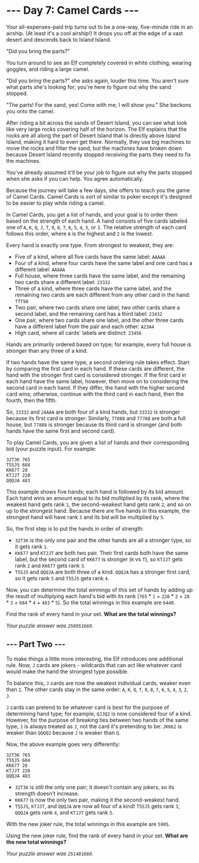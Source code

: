 # --- Day 7: Camel Cards ---

Your all-expenses-paid trip turns out to be a one-way, five-minute ride in an airship. (At least it's a cool airship!) It drops you off at the edge of a vast desert and descends back to Island Island.

"Did you bring the parts?"

You turn around to see an Elf completely covered in white clothing, wearing goggles, and riding a large camel.

"Did you bring the parts?" she asks again, louder this time. You aren't sure what parts she's looking for; you're here to figure out why the sand stopped.

"The parts! For the sand, yes! Come with me; I will show you." She beckons you onto the camel.

After riding a bit across the sands of Desert Island, you can see what look like very large rocks covering half of the horizon. The Elf explains that the rocks are all along the part of Desert Island that is directly above Island Island, making it hard to even get there. Normally, they use big machines to move the rocks and filter the sand, but the machines have broken down because Desert Island recently stopped receiving the parts they need to fix the machines.

You've already assumed it'll be your job to figure out why the parts stopped when she asks if you can help. You agree automatically.

Because the journey will take a few days, she offers to teach you the game of Camel Cards. Camel Cards is sort of similar to poker except it's designed to be easier to play while riding a camel.

In Camel Cards, you get a list of hands, and your goal is to order them based on the strength of each hand. A hand consists of five cards labeled one of `A`, `K`, `Q`, `J`, `T`, `9`, `8`, `7`, `6`, `5`, `4`, `3`, or `2`. The relative strength of each card follows this order, where `A` is the highest and `2` is the lowest.

Every hand is exactly one type. From strongest to weakest, they are:

- Five of a kind, where all five cards have the same label: `AAAAA`
- Four of a kind, where four cards have the same label and one card has a different label: `AA8AA`
- Full house, where three cards have the same label, and the remaining two cards share a different label: `23332`
- Three of a kind, where three cards have the same label, and the remaining two cards are each different from any other card in the hand: `TTT98`
- Two pair, where two cards share one label, two other cards share a second label, and the remaining card has a third label: `23432`
- One pair, where two cards share one label, and the other three cards have a different label from the pair and each other: `A23A4`
- High card, where all cards' labels are distinct: `23456`

Hands are primarily ordered based on type; for example, every full house is stronger than any three of a kind.

If two hands have the same type, a second ordering rule takes effect. Start by comparing the first card in each hand. If these cards are different, the hand with the stronger first card is considered stronger. If the first card in each hand have the same label, however, then move on to considering the second card in each hand. If they differ, the hand with the higher second card wins; otherwise, continue with the third card in each hand, then the fourth, then the fifth.

So, `33332` and `2AAAA` are both four of a kind hands, but `33332` is stronger because its first card is stronger. Similarly, `77888` and `77788` are both a full house, but `77888` is stronger because its third card is stronger (and both hands have the same first and second card).

To play Camel Cards, you are given a list of hands and their corresponding bid (your puzzle input). For example:

```
32T3K 765
T55J5 684
KK677 28
KTJJT 220
QQQJA 483
```

This example shows five hands; each hand is followed by its bid amount. Each hand wins an amount equal to its bid multiplied by its rank, where the weakest hand gets rank `1`, the second-weakest hand gets rank `2`, and so on up to the strongest hand. Because there are five hands in this example, the strongest hand will have rank `5` and its bid will be multiplied by `5`.

So, the first step is to put the hands in order of strength:

- `32T3K` is the only one pair and the other hands are all a stronger type, so it gets rank `1`.
- `KK677` and `KTJJT` are both two pair. Their first cards both have the same label, but the second card of `KK677` is stronger (`K` vs `T`), so `KTJJT` gets rank `2` and `KK677` gets rank `3`.
- `T55J5` and `QQQJA` are both three of a kind. `QQQJA` has a stronger first card, so it gets rank `5` and `T55J5` gets rank `4`.

Now, you can determine the total winnings of this set of hands by adding up the result of multiplying each hand's bid with its rank (`765` \* `1` + `220` \* `2` + `28` \* `3` + `684` \* `4` + `483` \* `5`). So the total winnings in this example are `6440`.

Find the rank of every hand in your set. **What are the total winnings?**

_Your puzzle answer was `250951660`._

## --- Part Two ---

To make things a little more interesting, the Elf introduces one additional rule. Now, `J` cards are jokers - wildcards that can act like whatever card would make the hand the strongest type possible.

To balance this, `J` cards are now the weakest individual cards, weaker even than `2`. The other cards stay in the same order: `A`, `K`, `Q`, `T`, `9`, `8`, `7`, `6`, `5`, `4`, `3`, `2`, `J`.

`J` cards can pretend to be whatever card is best for the purpose of determining hand type; for example, `QJJQ2` is now considered four of a kind. However, for the purpose of breaking ties between two hands of the same type, `J` is always treated as `J`, not the card it's pretending to be: `JKKK2` is weaker than `QQQQ2` because `J` is weaker than `Q`.

Now, the above example goes very differently:

```
32T3K 765
T55J5 684
KK677 28
KTJJT 220
QQQJA 483
```

- `32T3K` is still the only one pair; it doesn't contain any jokers, so its strength doesn't increase.
- `KK677` is now the only two pair, making it the second-weakest hand.
- `T55J5`, `KTJJT`, and `QQQJA` are now all four of a kind! `T55J5` gets rank `3`, `QQQJA` gets rank `4`, and `KTJJT` gets rank `5`.

With the new joker rule, the total winnings in this example are `5905`.

Using the new joker rule, find the rank of every hand in your set. **What are the new total winnings?**

_Your puzzle answer was `251481660`._
